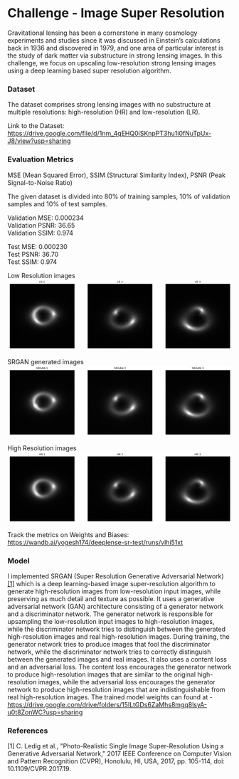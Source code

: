 # Challenge - Image Super Resolution 

Gravitational lensing has been a cornerstone in many cosmology experiments and studies since it was discussed in Einstein’s calculations back in 1936 and discovered in 1979, and one area of particular interest is the study of dark matter via substructure in strong lensing images. In this challenge, we focus on upscaling low-resolution strong lensing images using a deep learning based super resolution algorithm.

### Dataset

The dataset comprises strong lensing images with no substructure at multiple resolutions: high-resolution (HR) and low-resolution (LR).

Link to the Dataset: https://drive.google.com/file/d/1nm_4qEHQ0iSKnpPT3hu1i0fNuTpUx-J8/view?usp=sharing

### Evaluation Metrics

MSE (Mean Squared Error), SSIM (Structural Similarity Index), PSNR (Peak Signal-to-Noise Ratio)

The given dataset is divided into 80% of training samples, 10% of validation samples and 10% of test samples.

Validation MSE: 0.000234 \
Validation PSNR: 36.65 \
Validation SSIM: 0.974

Test MSE: 0.000230 \
Test PSNR: 36.70 \
Test SSIM: 0.974

Low Resolution images
![Low Resolution images](low-resolution-images.png "Low Resolution images")

SRGAN generated images
![SRGAN generated images](srgan-generated-images.png "SRGAN generated images")

High Resolution images
![High Resolution images](high-resolution-images.png "High Resolution images")

Track the metrics on Weights and Biases: https://wandb.ai/yogesh174/deeplense-sr-test/runs/vlhi51xt

### Model

I implemented SRGAN (Super Resolution Generative Adversarial Network) [[1]](#1) which is a deep learning-based image super-resolution algorithm to generate high-resolution images from low-resolution input images, while preserving as much detail and texture as possible. It uses a generative adversarial network (GAN) architecture consisting of a generator network and a discriminator network. The generator network is responsible for upsampling the low-resolution input images to high-resolution images, while the discriminator network tries to distinguish between the generated high-resolution images and real high-resolution images. During training, the generator network tries to produce images that fool the discriminator network, while the discriminator network tries to correctly distinguish between the generated images and real images. It also uses a content loss and an adversarial loss. The content loss encourages the generator network to produce high-resolution images that are similar to the original high-resolution images, while the adversarial loss encourages the generator network to produce high-resolution images that are indistinguishable from real high-resolution images. The trained model weights can found at - https://drive.google.com/drive/folders/15ILtGDs6ZaMhs8mgq8lsyA-u0t8ZonWC?usp=sharing

### References
<a id="1">[1]</a> C. Ledig et al., "Photo-Realistic Single Image Super-Resolution Using a Generative Adversarial Network," 2017 IEEE Conference on Computer Vision and Pattern Recognition (CVPR), Honolulu, HI, USA, 2017, pp. 105-114, doi: 10.1109/CVPR.2017.19.